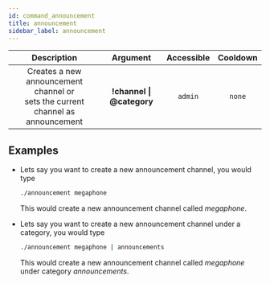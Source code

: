 ```yaml
---
id: command_announcement
title: announcement
sidebar_label: announcement
---
```


|                                     Description                                     |               Argument                | Accessible | Cooldown |
| :---------------------------------------------------------------------------------: | :-----------------------------------: | :--------: | :------: |
| Creates a new announcement channel or<br />sets the current channel as announcement | __!channel \| @category__ |  `admin`   |  `none`  |

## Examples

* Lets say you want to create a new announcement channel, you would type
    ```bash
    ./announcement megaphone
    ```

    This would create a new announcement channel called _megaphone_.

* Lets say you want to create a new announcement channel under a category, you would type
    ```bash
    ./announcement megaphone | announcements
    ```

    This would create a new announcement channel called _megaphone_ under category _announcements_.